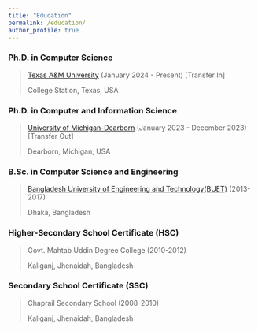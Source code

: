 ```yaml
---
title: "Education"
permalink: /education/
author_profile: true
---
```


### Ph.D. in Computer Science
> [Texas A&M University](https://engineering.tamu.edu/cse/index.html) (January 2024 - Present) [Transfer In] <br>
> 
> College Station, Texas, USA

### Ph.D. in Computer and Information Science
> [University of Michigan-Dearborn](https://umdearborn.edu/) (January 2023 - December 2023) [Transfer Out] <br>
> 
> Dearborn, Michigan, USA

### B.Sc. in Computer Science and Engineering 
> [Bangladesh University of Engineering and Technology(BUET)](https://buet.ac.bd) (2013- 2017) <br>
>
> Dhaka, Bangladesh

### Higher-Secondary School Certificate (HSC) 
> Govt. Mahtab Uddin Degree College (2010-2012) <br>
>
> Kaliganj, Jhenaidah, Bangladesh

### Secondary School Certificate (SSC) 
> Chaprail Secondary School (2008-2010) <br>
>
> Kaliganj, Jhenaidah, Bangladesh